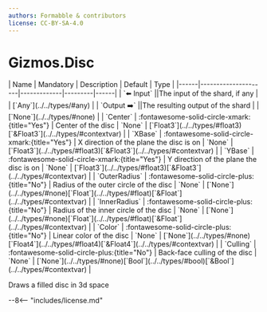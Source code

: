 ```yaml
---
authors: Formabble & contributors
license: CC-BY-SA-4.0
---
```



# Gizmos.Disc

<div class="sh-parameters" markdown="1">
| Name | Mandatory | Description | Default | Type |
|------|---------------------|-------------|---------|------|
| `⬅️ Input` ||The input of the shard, if any | | [`Any`](../../types/#any) |
| `Output ➡️` ||The resulting output of the shard | | [`None`](../../types/#none) |
| `Center` | :fontawesome-solid-circle-xmark:{title="Yes"}  | Center of the disc | `None` | [`Float3`](../../types/#float3)[`&Float3`](../../types/#contextvar) |
| `XBase` | :fontawesome-solid-circle-xmark:{title="Yes"}  | X direction of the plane the disc is on | `None` | [`Float3`](../../types/#float3)[`&Float3`](../../types/#contextvar) |
| `YBase` | :fontawesome-solid-circle-xmark:{title="Yes"}  | Y direction of the plane the disc is on | `None` | [`Float3`](../../types/#float3)[`&Float3`](../../types/#contextvar) |
| `OuterRadius` | :fontawesome-solid-circle-plus:{title="No"}  | Radius of the outer circle of the disc | `None` | [`None`](../../types/#none)[`Float`](../../types/#float)[`&Float`](../../types/#contextvar) |
| `InnerRadius` | :fontawesome-solid-circle-plus:{title="No"}  | Radius of the inner circle of the disc | `None` | [`None`](../../types/#none)[`Float`](../../types/#float)[`&Float`](../../types/#contextvar) |
| `Color` | :fontawesome-solid-circle-plus:{title="No"}  | Linear color of the disc | `None` | [`None`](../../types/#none)[`Float4`](../../types/#float4)[`&Float4`](../../types/#contextvar) |
| `Culling` | :fontawesome-solid-circle-plus:{title="No"}  | Back-face culling of the disc | `None` | [`None`](../../types/#none)[`Bool`](../../types/#bool)[`&Bool`](../../types/#contextvar) |

</div>

Draws a filled disc in 3d space

--8<-- "includes/license.md"

